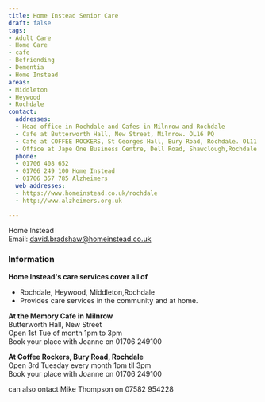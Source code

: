 ```yaml
---
title: Home Instead Senior Care
draft: false
tags:
- Adult Care
- Home Care
- cafe
- Befriending
- Dementia
- Home Instead
areas:
- Middleton
- Heywood
- Rochdale
contact:
  addresses:
  - Head office in Rochdale and Cafes in Milnrow and Rochdale
  - Cafe at Butterworth Hall, New Street, Milnrow. OL16 PQ
  - Cafe at COFFEE ROCKERS, St Georges Hall, Bury Road, Rochdale. OL11 4ED  
  - Office at Jape One Business Centre, Dell Road, Shawclough,Rochdale
  phone:
  - 01706 408 652
  - 01706 249 100 Home Instead
  - 01706 357 785 Alzheimers
  web_addresses:
  - https://www.homeinstead.co.uk/rochdale 
  - http://www.alzheimers.org.uk 

---
```


Home Instead  
Email: david.bradshaw@homeinstead.co.uk  

### Information
**Home Instead's care services cover all of**  
* Rochdale, Heywood, Middleton,Rochdale  
* Provides care services in the community and at home.

**At the Memory Cafe in Milnrow**  
Butterworth Hall, New Street   
Open  1st Tue of month 1pm to 3pm   
Book your place with Joanne on 01706 249100   
 
**At Coffee Rockers, Bury Road, Rochdale**    
Open 3rd Tuesday every month 1pm til 3pm  
Book your place with Joanne on 01706 249100  





can also ontact Mike Thompson on 07582 954228  